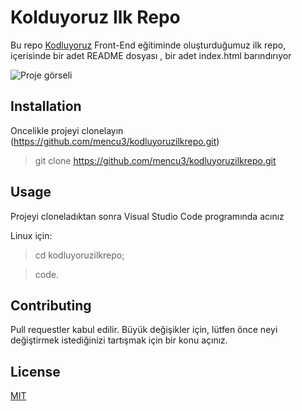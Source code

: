 # **Kolduyoruz Ilk Repo**

Bu repo [Kodluyoruz](https://kodluyoruz.org/tr/kodluyoruz/) Front-End eğitiminde oluşturduğumuz ilk repo, içerisinde bir adet README dosyası , bir adet index.html barındırıyor

![Proje görseli](https://i.ibb.co/D5Z7dSR/proje.png)

## **Installation**

Oncelikle projeyi clonelayın (https://github.com/mencu3/kodluyoruzilkrepo.git)

> git clone https://github.com/mencu3/kodluyoruzilkrepo.git

## **Usage**

Projeyi cloneladıktan sonra Visual Studio Code programında acınız

Linux için:

> cd kodluyoruzilkrepo;

> code.

## **Contributing**

Pull requestler kabul edilir. Büyük değişikler için, lütfen önce neyi değiştirmek istediğinizi tartışmak için bir konu açınız.

## **License**

[MIT](https://opensource.org/licenses/MIT)
